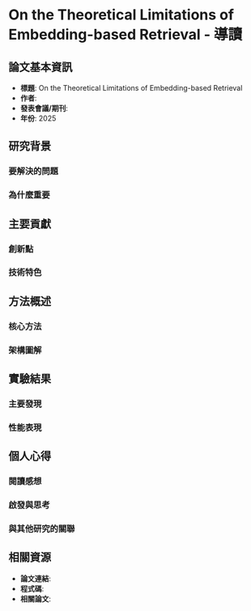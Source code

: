 <h1>On the Theoretical Limitations of Embedding-based Retrieval - 導讀</h1>

<h2>論文基本資訊</h2>
<ul>
<li><strong>標題</strong>: On the Theoretical Limitations of Embedding-based Retrieval</li>
<li><strong>作者</strong>: </li>
<li><strong>發表會議/期刊</strong>: </li>
<li><strong>年份</strong>: 2025</li>
</ul>

<h2>研究背景</h2>
<h3>要解決的問題</h3>
<h3>為什麼重要</h3>

<h2>主要貢獻</h2>
<h3>創新點</h3>
<h3>技術特色</h3>

<h2>方法概述</h2>
<h3>核心方法</h3>
<h3>架構圖解</h3>

<h2>實驗結果</h2>
<h3>主要發現</h3>
<h3>性能表現</h3>

<h2>個人心得</h2>
<h3>閱讀感想</h3>
<h3>啟發與思考</h3>
<h3>與其他研究的關聯</h3>

<h2>相關資源</h2>
<ul>
<li><strong>論文連結</strong>: </li>
<li><strong>程式碼</strong>: </li>
<li><strong>相關論文</strong>: </li>
</ul>
